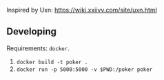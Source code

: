 Inspired by Uxn: https://wiki.xxiivv.com/site/uxn.html

## Developing

Requirements: `docker`.

1. `docker build -t poker .`
2. `docker run -p 5000:5000 -v $PWD:/poker poker`
